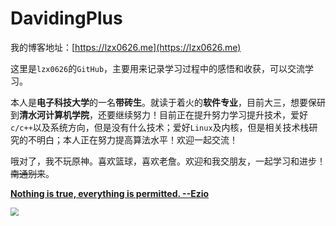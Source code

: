 # DavidingPlus

我的博客地址：[https://lzx0626.me](https://lzx0626.me)

这里是`lzx0626`的`GitHub`，主要用来记录学习过程中的感悟和收获，可以交流学习。

本人是**电子科技大学**的一名**带砖生**。就读于着火的**软件专业**，目前大三，想要保研到**清水河计算机学院**，还要继续努力！目前正在提升努力学习提升技术，爱好`c/c++`以及系统方向，但是没有什么技术；爱好`Linux`及内核，但是相关技术栈研究的不明白；本人正在努力提高算法水平！欢迎一起交流！

哦对了，我不玩原神。喜欢篮球，喜欢老詹。欢迎和我交朋友，一起学习和进步！~~南通别来~~。

**<u>Nothing is true, everything is permitted.  --Ezio</u>**

<img src="https://img-blog.csdnimg.cn/1867f61e47c447b681b9e4f1f92d105c.png" style="zoom: 80%;" />

